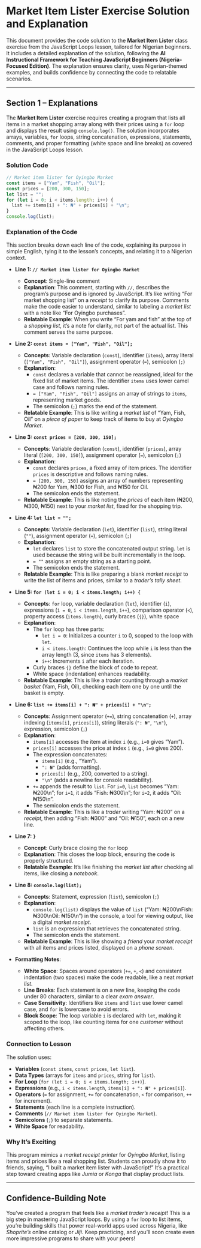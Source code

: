 # Market Item Lister Exercise Solution and Explanation

This document provides the code solution to the **Market Item Lister** class exercise from the JavaScript Loops lesson, tailored for Nigerian beginners. It includes a detailed explanation of the solution, following the **AI Instructional Framework for Teaching JavaScript Beginners (Nigeria-Focused Edition)**. The explanation ensures clarity, uses Nigerian-themed examples, and builds confidence by connecting the code to relatable scenarios.

---

## Section 1 – Explanations

The **Market Item Lister** exercise requires creating a program that lists all items in a market shopping array along with their prices using a `for` loop and displays the result using `console.log()`. The solution incorporates arrays, variables, `for` loops, string concatenation, expressions, statements, comments, and proper formatting (white space and line breaks) as covered in the JavaScript Loops lesson.

### Solution Code
```javascript
// Market item lister for Oyingbo Market
const items = ["Yam", "Fish", "Oil"];
const prices = [200, 300, 150];
let list = "";
for (let i = 0; i < items.length; i++) {
  list += items[i] + ": ₦" + prices[i] + "\n";
}
console.log(list);
```

### Explanation of the Code
This section breaks down each line of the code, explaining its purpose in simple English, tying it to the lesson’s concepts, and relating it to a Nigerian context.

- **Line 1: `// Market item lister for Oyingbo Market`**
  - **Concept**: Single-line comment
  - **Explanation**: This comment, starting with `//`, describes the program’s purpose and is ignored by JavaScript. It’s like writing “For market shopping list” on a *receipt* to clarify its purpose. Comments make the code easier to understand, similar to labeling a *market list* with a note like “For Oyingbo purchases”.
  - **Relatable Example**: When you write “For yam and fish” at the top of a *shopping list*, it’s a note for clarity, not part of the actual list. This comment serves the same purpose.

- **Line 2: `const items = ["Yam", "Fish", "Oil"];`**
  - **Concepts**: Variable declaration (`const`), identifier (`items`), array literal (`["Yam", "Fish", "Oil"]`), assignment operator (`=`), semicolon (`;`)
  - **Explanation**: 
    - `const` declares a variable that cannot be reassigned, ideal for the fixed list of market items. The identifier `items` uses lower camel case and follows naming rules.
    - `= ["Yam", "Fish", "Oil"]` assigns an array of strings to `items`, representing market goods.
    - The semicolon (`;`) marks the end of the statement.
  - **Relatable Example**: This is like writing a *market list* of “Yam, Fish, Oil” on a *piece of paper* to keep track of items to buy at *Oyingbo Market*.

- **Line 3: `const prices = [200, 300, 150];`**
  - **Concepts**: Variable declaration (`const`), identifier (`prices`), array literal (`[200, 300, 150]`), assignment operator (`=`), semicolon (`;`)
  - **Explanation**: 
    - `const` declares `prices`, a fixed array of item prices. The identifier `prices` is descriptive and follows naming rules.
    - `= [200, 300, 150]` assigns an array of numbers representing ₦200 for Yam, ₦300 for Fish, and ₦150 for Oil.
    - The semicolon ends the statement.
  - **Relatable Example**: This is like noting the *prices* of each item (₦200, ₦300, ₦150) next to your *market list*, fixed for the shopping trip.

- **Line 4: `let list = "";`**
  - **Concepts**: Variable declaration (`let`), identifier (`list`), string literal (`""`), assignment operator (`=`), semicolon (`;`)
  - **Explanation**: 
    - `let` declares `list` to store the concatenated output string. `let` is used because the string will be built incrementally in the loop.
    - `= ""` assigns an empty string as a starting point.
    - The semicolon ends the statement.
  - **Relatable Example**: This is like preparing a blank *market receipt* to write the list of items and prices, similar to a *trader’s tally sheet*.

- **Line 5: `for (let i = 0; i < items.length; i++) {`**
  - **Concepts**: `for` loop, variable declaration (`let`), identifier (`i`), expressions (`i = 0`, `i < items.length`, `i++`), comparison operator (`<`), property access (`items.length`), curly braces (`{}`), white space
  - **Explanation**: 
    - The `for` loop has three parts:
      - `let i = 0`: Initializes a counter `i` to 0, scoped to the loop with `let`.
      - `i < items.length`: Continues the loop while `i` is less than the array length (3, since `items` has 3 elements).
      - `i++`: Increments `i` after each iteration.
    - Curly braces `{}` define the block of code to repeat.
    - White space (indentation) enhances readability.
  - **Relatable Example**: This is like a *trader* counting through a *market basket* (Yam, Fish, Oil), checking each item one by one until the basket is empty.

- **Line 6: `list += items[i] + ": ₦" + prices[i] + "\n";`**
  - **Concepts**: Assignment operator (`+=`), string concatenation (`+`), array indexing (`items[i]`, `prices[i]`), string literals (`": ₦"`, `"\n"`), expression, semicolon (`;`)
  - **Explanation**: 
    - `items[i]` accesses the item at index `i` (e.g., `i=0` gives “Yam”).
    - `prices[i]` accesses the price at index `i` (e.g., `i=0` gives 200).
    - The expression concatenates:
      - `items[i]` (e.g., “Yam”).
      - `": ₦"` (adds formatting).
      - `prices[i]` (e.g., 200, converted to a string).
      - `"\n"` (adds a newline for console readability).
    - `+=` appends the result to `list`. For `i=0`, `list` becomes “Yam: ₦200\n”; for `i=1`, it adds “Fish: ₦300\n”; for `i=2`, it adds “Oil: ₦150\n”.
    - The semicolon ends the statement.
  - **Relatable Example**: This is like a *trader* writing “Yam: ₦200” on a *receipt*, then adding “Fish: ₦300” and “Oil: ₦150”, each on a new line.

- **Line 7: `}`**
  - **Concept**: Curly brace closing the `for` loop
  - **Explanation**: This closes the loop block, ensuring the code is properly structured.
  - **Relatable Example**: It’s like finishing the *market list* after checking all items, like closing a *notebook*.

- **Line 8: `console.log(list);`**
  - **Concepts**: Statement, expression (`list`), semicolon (`;`)
  - **Explanation**: 
    - `console.log(list)` displays the value of `list` (“Yam: ₦200\nFish: ₦300\nOil: ₦150\n”) in the console, a tool for viewing output, like a digital *market receipt*.
    - `list` is an expression that retrieves the concatenated string.
    - The semicolon ends the statement.
  - **Relatable Example**: This is like showing a *friend* your *market receipt* with all items and prices listed, displayed on a *phone screen*.

- **Formatting Notes**:
  - **White Space**: Spaces around operators (`+=`, `+`, `<`) and consistent indentation (two spaces) make the code readable, like a neat *market list*.
  - **Line Breaks**: Each statement is on a new line, keeping the code under 80 characters, similar to a clear *exam answer*.
  - **Case Sensitivity**: Identifiers like `items` and `list` use lower camel case, and `for` is lowercase to avoid errors.
  - **Block Scope**: The loop variable `i` is declared with `let`, making it scoped to the loop, like counting items for one *customer* without affecting others.

### Connection to Lesson
The solution uses:
- **Variables** (`const items`, `const prices`, `let list`).
- **Data Types** (arrays for `items` and `prices`, string for `list`).
- **For Loop** (`for (let i = 0; i < items.length; i++)`).
- **Expressions** (e.g., `i < items.length`, `items[i] + ": ₦" + prices[i]`).
- **Operators** (`=` for assignment, `+=` for concatenation, `<` for comparison, `++` for increment).
- **Statements** (each line is a complete instruction).
- **Comments** (`// Market item lister for Oyingbo Market`).
- **Semicolons** (`;`) to separate statements.
- **White Space** for readability.

### Why It’s Exciting
This program mimics a *market receipt printer* for *Oyingbo Market*, listing items and prices like a real shopping list. Students can proudly show it to friends, saying, “I built a market item lister with JavaScript!” It’s a practical step toward creating apps like *Jumia* or *Konga* that display product lists.

---

## Confidence-Building Note
You’ve created a program that feels like a *market trader’s receipt*! This is a big step in mastering JavaScript loops. By using a `for` loop to list items, you’re building skills that power real-world apps used across Nigeria, like *Shoprite’s* online catalog or *Jiji*. Keep practicing, and you’ll soon create even more impressive programs to share with your peers!